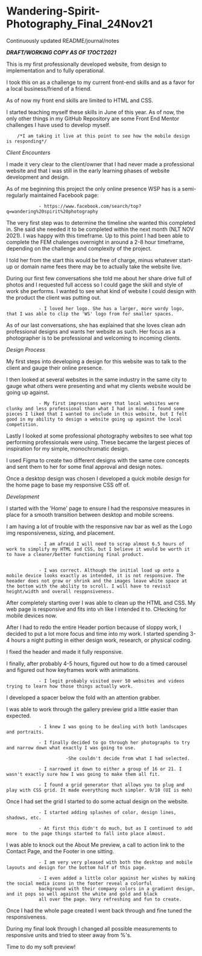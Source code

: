 # Wandering-Spirit-Photography_Final_24Nov21

Continuously updated README/journal/notes



***DRAFT/WORKING COPY AS OF 17OCT2021***

This is my first professionally developed website, from design to implementation and to fully operational. 

I took this on as a challenge to my current front-end skills and as a favor for a local business/friend of a friend. 

As of now my front end skills are limited to HTML and CSS. 

I started teaching myself these skills in June of this year. As of now, the only other things in my GitHub Repository are some Front End Mentor challenges I have used to develop myself.

        /*I am taking it live at this point to see how the mobile design is responding*/



*Client Encounters*

I made it very clear to the client/owner that I had never made a professional website and that I was still in the early learning phases of website development and design.

As of me beginning this project the only online presence WSP has is a semi-regularly maintained Facebook page:

                - https://www.facebook.com/search/top?q=wandering%20spirit%20photography


The very first step was to determine the timeline she wanted this completed in. She said she needed it to be completed within the next month (NLT NOV 2021). I was happy with this timeframe. Up to this point I had been able to complete the FEM chalenges overnight in around a 2-8 hour timeframe, depending on the challenge and complexity of the project.

I told her from the start this would be free of charge, minus whatever start-up or domain name fees there may be to actually take the website live.

During our first few conversations she told me about her share drive full of photos and I requested full access so I could gage the skill and style of work she performs. I wanted to see what kind of website I could design with the product the client was putting out.

                - I loved her logo. She has a larger, more wordy logo, that I was able to clip the 'WS' logo from for smaller spaces.
                

As of our last conversations, she has explained that she loves clean adn professional designs and wants her website as such. Her focus as a photographer is to be professional and welcoming to incoming clients.



*Design Process*

My first steps into developing a design for this website was to talk to the client and gauge their online presence.

I then looked at several websites in the same industry in the same city to gauge what others were presenting and what my clients website would be going up against.

                - My first impressions were that local websites were clunky and less professional than what I had in mind. I found some pieces I liked that I wanted to include in this website, but I felt good in my ability to design a website going up against the local competition.
                
  
Lastly I looked at some professional photography websites to see what top performing professionals were using. These became the largest pieces of inspiration for my simple, monochromatic design.

I used Figma to create two different designs with the same core concepts and sent them to her for some final approval and design notes.

Once a desktop design was chosen I developed a quick mobile design for the home page to base my responsive CSS off of.



*Development*

I started with the 'Home' page to ensure I had the responsive measures in place for a smooth transition between desktop and mobile screens.

I am having a lot of trouble with the responsive nav bar as well as the Logo img responsiveness, sizing, and placement.

                - I am afraid I will need to scrap almost 6.5 hours of work to simplify my HTML and CSS, but I believe it would be worth it to have a cleaner/better functioning final product.
                
                
                - I was correct. Although the initial load up onto a mobile device looks exactly as intended, it is not responsive. The heeader does not grow or shrink and the images leave white space at the bottom with the ability to scroll. I will have to revisit height/width and overall resppnsiveness.


After completely starting over I was able to clean up the HTML and CSS. My web page is responsive and fits into vh like I intended it to. CHecking for mobile devices now.

After I had to redo the entire Header portion because of sloppy work, I decided to put a lot more focus and time into my work. I started spending 3-4 hours
a night putting in either design work, research, or physical coding.

I fixed the header and made it fully responsive.

I finally, after probably 4-5 hours, figured out how to do a timed carousel and figured out how keyframes work with animations.

                - I legit probably visited over 50 websites and videos trying to learn how those things actually work.
                
I developed a spacer below the fold with an attention grabber.

I was able to work through the gallery preview grid a little easier than expected. 

                - I knew I was going to be dealing with both landscapes and portraits.
                
                - I finally decided to go through her photographs to try and narrow down what exactly I was going to use.
                          
                          -She couldn't decide from what I had selected.
                          
                - I narrowed it down to either a group of 16 or 21. I wasn't exactly sure how I was going to make them all fit.
                
                - I found a grid generator that allows you to plug and play with CSS grid. It made everything much simpler. 9/10 (UI is meh)
                
Once I had set the grid I started to do some actual design on the website.

                - I started adding splashes of color, design lines, shadows, etc.
                
                - At first this didn't do much, but as I continued to add more  to the page things started to fall into place almost.
                
I was able to knock out the About Me preview, a call to action link to the Contact Page, and the Footer in one sitting.

                - I am very very pleased with both the desktop and mobile layouts and design for the bottom half of this page.
                
                - I even added a little color against her wishes by making the social media icons in the footer reveal a colorful 
                background with their company colors in a gradient design, and it pops so well against the white and gold and black
                all over the page. Very refreshing and fun to create.
                
Once I had the whole page created I went back through and fine tuned the responsiveness.

During my final look through I changed all possible measurements to responsive units and tried to steer away from %'s.

Time to do my soft preview!
 
